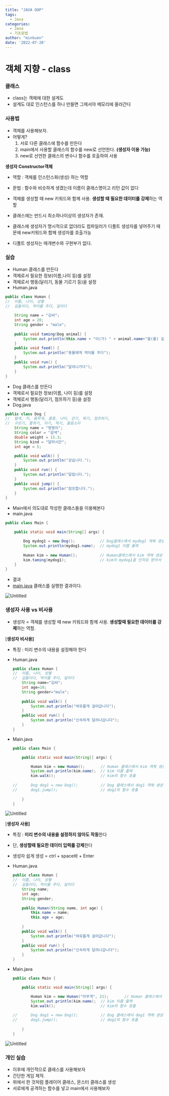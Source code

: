 ```yaml
---
title: "JAVA OOP"
tags:
  - Java
categories:
  - Java
  - 기초문법
author: "minkuen"
date: '2022-07-20'
---
```


# 객체 지향 - class

### 클래스

- class는 객체에 대한 설계도
- 설계도 대로 인스턴스를 하나 만들면 그제서야 메모리에 올라간다

### 사용법

- 객체를 사용해보자.
- 어떻게?
    1. 서로 다른 클래스에 함수를 만든다
    2. main에서 사용할 클래스의 함수를 new로 선언한다. **(생성자 이용 가능)**
    3. new로 선언한 클래스의 변수나 함수를 호출하여 사용

**생성자 Constructor객체**

- 역할 : 객체를 인스턴스화(생성) 하는 역할
- 문법 : 함수와 비슷하게 생겼는데 이름이 클래스명이고 리턴 값이 없다

- 객체를 생성할 때 new 키워드와 함께 사용. **생성할 때 필요한 데이터를 강제**하는 역할
- 클래스에는 반드시 최소하나이상의 생성자가 존재.
- 클래스에 생성자가 명시적으로 없더라도 컴파일러가 디폴트 생성자를 넣어주기 때문에 new키워드와 함께 생성자를 호출가능
- 디폴트 생성자는 매개변수와 구현부가 없다.

### 실습

- Human 클래스를 만든다
- 객체로서 필요한 정보(이름,나이 등)를 설정
- 객체로서 행동(달리기, 동물 기르기 등)을 설정
- Human.java

```java
public class Human {
//	이름, 나이, 성별
//	길들이다, 먹이를 주다, 달리다
	
	String name = "김씨";
	int age = 20;
	String gender = "male";
	
	public void taming(Dog animal) {
		System.out.println(this.name + "이(가) " + animal.name+"을(를) 길들이겠습니다.");
	}
	public void feed() {
		System.out.println("동물에게 먹이를 주다");
	}
	public void run() {
		System.out.println("달려나가다");
	}
}
```

- Dog 클래스를 만든다
- 객체로서 필요한 정보(이름, 나이 등)를 설정
- 객체로서 행동(달리기, 점프하기 등)을 설정
- Dog.java

```java
public class Dog {
//	털색, 키, 몸무게, 품종, 나이, 걷기, 뛰기, 점프하기,
//	구르기, 활퀴기, 자기, 먹기, 울음소리
	String name = "멍멍이";
	String color = "갈색";
	double weight = 15.3;
	String kind = "달마시안";
	int age = 5;

	public void walk() {
		System.out.println("걷습니다.");
	}
	public void run() {
		System.out.println("달립니다.");
	}
	public void jump() {
		System.out.println("점프합니다.");
	}
}
```

- Main에서 의도대로 작성한 클래스들을 이용해본다
- main.java

```java
public class Main {

	public static void main(String[] args) {

		Dog mydog1 = new Dog();           // Dog클래스에서 mydog1 객체 생성
		System.out.println(mydog1.name);  // mydog1 이름 출력
		
		Human kim = new Human();          // Human클래스에서 kim 객체 생성
		kim.taming(mydog1);               // kim이 mydog1을 인자로 받아서 함수 싱행 
	}
}
```

- 결과
- [main.java](http://main.java) 클래스를 실행한 결과이다.

![Untitled](/images/Java_OOP/Untitled.png)

### 생성자 사용 vs 비사용

- 생성자 = 객체를 생성할 때 new 키워드와 함께 사용. **생성할때 필요한 데이터를 강제**하는 역할.

[**생성자 비사용]**

- 특징 : 미리 변수의 내용을 설정해야 한다
- Human.java
    
    ```java
    public class Human {
    //	이름, 나이, 성별
    //	길들이다, 먹이를 주다, 달리다
    	String name="김씨";
    	int age=10;
    	String gender="male";
    	
    	public void walk() {
    		System.out.println("여유롭게 걸어갑니다");
    	}
    	public void run() {
    		System.out.println("신속하게 달려나갑니다");
    	}
    }
    ```
    
- Main.java
    
    ```java
    public class Main {
    
    	public static void main(String[] args) {
    
    		Human kim = new Human();       // Human 클래스에서 kim 객체 생성
    		System.out.println(kim.name);  // kim 이름 출력
    		kim.walk();                    // kim의 함수 호출
    		
    //		Dog dog1 = new Dog();          // Dog 클래스에서 dog1 객체 생성
    //		dog1.jump();				   // dog1의 함수 호출
    		
    	}
    }
    ```
    

![Untitled](/images/Java_OOP/Untitled%201.png)

[**생성자 사용]**

- 특징 : **미리 변수의 내용을 설정하지 않아도  작동**한다
- 단, **생성할때 필요한 데이터 입력를 강제**한다
- 생성자 쉽게 생성 = ctrl + space바 + Enter
- Human.java
    
    ```java
    public class Human {
    //	이름, 나이, 성별
    //	길들이다, 먹이를 주다, 달리다
    	String name;
    	int age;
    	String gender;
    	
    	public Human(String name, int age) {
    		this.name = name;
    		this.age = age;
    	
    	}
    	public void walk() {
    		System.out.println("여유롭게 걸어갑니다");
    	}
    	public void run() {
    		System.out.println("신속하게 달려나갑니다");
    	}
    }
    ```
    
- Main.java
    
    ```java
    public class Main {
    
    	public static void main(String[] args) {
    
    		Human kim = new Human("아무개", 21);       // Human 클래스에서 kim 객체 생성
    		System.out.println(kim.name);  // kim 이름 출력
    		kim.walk();                    // kim의 함수 호출
    		
    //		Dog dog1 = new Dog();          // Dog 클래스에서 dog1 객체 생성
    //		dog1.jump();				   // dog1의 함수 호출
    		
    	}
    }
    ```
    

![Untitled](/images/Java_OOP/Untitled%202.png)

### 개인 실습

- 이후에 개인적으로 클래스를 사용해보자
- 간단한 게임 제작.
- 위에서 한 것처럼 플레이어 클래스, 몬스터 클래스를 생성
- 서로에게 공격하는 함수를 넣고 main에서 사용해보자